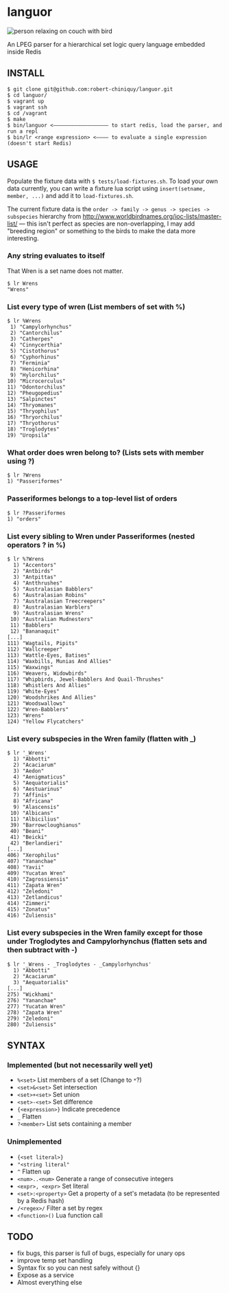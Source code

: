languor
=======

![person relaxing on couch with bird](https://raw.github.com/robert-chiniquy/languor/master/doc/languor_logo.png)

An LPEG parser for a hierarchical set logic query language embedded inside Redis

INSTALL
-------
```
$ git clone git@github.com:robert-chiniquy/languor.git
$ cd languor/
$ vagrant up
$ vagrant ssh
$ cd /vagrant
$ make
$ bin/languor <—————————————————— to start redis, load the parser, and run a repl
$ bin/lr <range expression> <———— to evaluate a single expression (doesn't start Redis)
```

USAGE
-----
Populate the fixture data with `$ tests/load-fixtures.sh`. To load your own data currently, you can write a fixture lua script using `insert(setname, member, ...)` and add it to `load-fixtures.sh`. 

The current fixture data is the `order -> family -> genus -> species -> subspecies` hierarchy from http://www.worldbirdnames.org/ioc-lists/master-list/ — this isn't perfect as species are non-overlapping, I may add "breeding region" or something to the birds to make the data more interesting.

### Any string evaluates to itself
That Wren is a set name does not matter.
```
$ lr Wrens
"Wrens"
```

### List every type of wren (List members of set with %)
```
$ lr %Wrens
 1) "Campylorhynchus"
 2) "Cantorchilus"
 3) "Catherpes"
 4) "Cinnycerthia"
 5) "Cistothorus"
 6) "Cyphorhinus"
 7) "Ferminia"
 8) "Henicorhina"
 9) "Hylorchilus"
10) "Microcerculus"
11) "Odontorchilus"
12) "Pheugopedius"
13) "Salpinctes"
14) "Thryomanes"
15) "Thryophilus"
16) "Thryorchilus"
17) "Thryothorus"
18) "Troglodytes"
19) "Uropsila"
```

### What order does wren belong to? (Lists sets with member using ?)
```
$ lr ?Wrens
1) "Passeriformes"
```

### Passeriformes belongs to a top-level list of orders
```
$ lr ?Passeriformes
1) "orders"
```

### List every sibling to Wren under Passeriformes (nested operators ? in %)
```
$ lr %?Wrens
  1) "Accentors"
  2) "Antbirds"
  3) "Antpittas"
  4) "Antthrushes"
  5) "Australasian Babblers"
  6) "Australasian Robins"
  7) "Australasian Treecreepers"
  8) "Australasian Warblers"
  9) "Australasian Wrens"
 10) "Australian Mudnesters"
 11) "Babblers"
 12) "Bananaquit"
[...]
111) "Wagtails, Pipits"
112) "Wallcreeper"
113) "Wattle-Eyes, Batises"
114) "Waxbills, Munias And Allies"
115) "Waxwings"
116) "Weavers, Widowbirds"
117) "Whipbirds, Jewel-Babblers And Quail-Thrushes"
118) "Whistlers And Allies"
119) "White-Eyes"
120) "Woodshrikes And Allies"
121) "Woodswallows"
122) "Wren-Babblers"
123) "Wrens"
124) "Yellow Flycatchers"
```

### List every subspecies in the Wren family (flatten with _)
```
$ lr '_Wrens'
  1) "Abbotti"
  2) "Acaciarum"
  3) "Aedon"
  4) "Aenigmaticus"
  5) "Aequatorialis"
  6) "Aestuarinus"
  7) "Affinis"
  8) "Africana"
  9) "Alascensis"
 10) "Albicans"
 11) "Albicilius"
 39) "Barrowcloughianus"
 40) "Beani"
 41) "Beicki"
 42) "Berlandieri"
[...]
406) "Xerophilus"
407) "Yananchae"
408) "Yavii"
409) "Yucatan Wren"
410) "Zagrossiensis"
411) "Zapata Wren"
412) "Zeledoni"
413) "Zetlandicus"
414) "Zimmeri"
415) "Zonatus"
416) "Zuliensis"
```

### List every subspecies in the Wren family except for those under Troglodytes and Campylorhynchus (flatten sets and then subtract with -)
```
$ lr '_Wrens - _Troglodytes - _Campylorhynchus'
  1) "Abbotti"
  2) "Acaciarum"
  3) "Aequatorialis"
[...]
275) "Wickhami"
276) "Yananchae"
277) "Yucatan Wren"
278) "Zapata Wren"
279) "Zeledoni"
280) "Zuliensis"
```

SYNTAX
------

### Implemented (but not necessarily well yet)
* `%<set>` List members of a set (Change to `*`?)
* `<set>&<set>` Set intersection
* `<set>+<set>` Set union
* `<set>-<set>` Set difference
* `{<expression>}` Indicate precedence
* `_` Flatten
* `?<member>` List sets containing a member

### Unimplemented
* `{<set literal>}`
* `"<string literal"`
* `^` Flatten up
* `<num>..<num>` Generate a range of consecutive integers
* `<expr>, <expr>` Set literal
* `<set>:<property>` Get a property of a set's metadata (to be represented by a Redis hash)
* `/<regex>/` Filter a set by regex
* `<function>()` Lua function call


TODO
----
* fix bugs, this parser is full of bugs, especially for unary ops
* improve temp set handling
* Syntax fix so you can nest safely without {}
* Expose as a service
* Almost everything else
